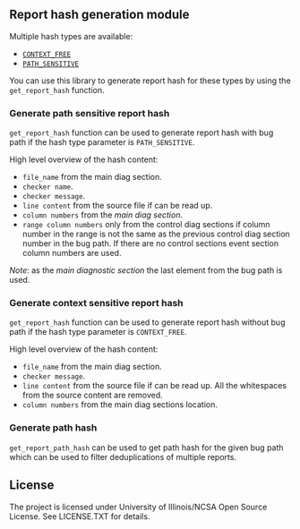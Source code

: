 
## Report hash generation module
Multiple hash types are available:
- [`CONTEXT_FREE`](#generate-path-sensitive-report-hash)
- [`PATH_SENSITIVE`](#generate-context-sensitive-report-hash)

You can use this library to generate report hash for these types by using the
`get_report_hash` function.

### Generate path sensitive report hash
`get_report_hash` function can be used to generate report hash with bug path
if the hash type parameter is `PATH_SENSITIVE`.

High level overview of the hash content:
* `file_name` from the main diag section.
* `checker name`.
* `checker message`.
* `line content` from the source file if can be read up.
* `column numbers` from the *main diag section*.
* `range column numbers` only from the control diag sections if column number
  in the range is not the same as the previous control diag section number in
  the bug path. If there are no control sections event section column numbers
  are used.

*Note*: as the *main diagnostic section* the last element from the bug path is
used.

### Generate context sensitive report hash
`get_report_hash` function can be used to generate report hash without bug path
if the hash type parameter is `CONTEXT_FREE`.

High level overview of the hash content:
* `file_name` from the main diag section.
* `checker message`.
* `line content` from the source file if can be read up. All the whitespaces
  from the source content are removed.
* `column numbers` from the main diag sections location.

### Generate path hash
`get_report_path_hash` can be used to get path hash for the given bug path
which can be used to filter deduplications of multiple reports.

## License

The project is licensed under University of Illinois/NCSA Open Source License.
See LICENSE.TXT for details.